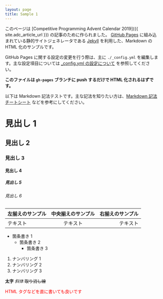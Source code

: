 ```yaml
---
layout: page
title: Sample 1
---
```


このページは [Competitive Programming Advent Calendar 2019]({{ site.adc_article_url }}) の記事のために作られました。 [GitHub Pages](https://help.github.com/ja/github/working-with-github-pages/about-github-pages) に組み込まれている静的サイトジェネレータである [Jekyll](https://jekyllrb.com/) を利用した、Markdown の HTML 化のサンプルです。

GitHub Pages に関する設定の変更を行う際は、主に `./_config.yml` を編集します。主な設定項目については [\_config.yml の設定について](./about_config.html) を参照してください。

**このファイルは `gh-pages` ブランチに push するだけで HTML 化されるはずです。**

以下は Markdown 記法テストです。主な記法を知りたい方は、[Markdown 記法 チートシート](https://gist.github.com/mignonstyle/083c9e1651d7734f84c99b8cf49d57fa) などを参考にしてください。

# 見出し 1
## 見出し 2
### 見出し 3
#### 見出し 4
##### 見出し 5
###### 見出し 6

|左揃えのサンプル|中央揃えのサンプル|右揃えのサンプル|
|:---|:---:|---:|
|テキスト|テキスト|テキスト|

* 箇条書き 1
    - 箇条書き 2
        + 箇条書き 3

1. ナンバリング 1
1. ナンバリング 2
1. ナンバリング 3

**太字** *斜体* ~~取り消し線~~

<span style="color:red;">HTML タグなどを直に書いても良いです</span>
